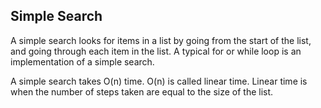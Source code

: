 ## Simple Search

A simple search looks for items in a list by going from the start of the list, and going through each item in the list. A typical for or while loop is an implementation of a simple search.

A simple search takes O(n) time. O(n) is called linear time. Linear time is when the number of steps taken are equal to the size of the list.
